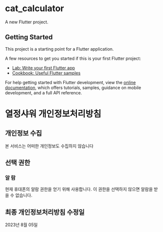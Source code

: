 # cat_calculator

A new Flutter project.

## Getting Started

This project is a starting point for a Flutter application.

A few resources to get you started if this is your first Flutter project:

- [Lab: Write your first Flutter app](https://docs.flutter.dev/get-started/codelab)
- [Cookbook: Useful Flutter samples](https://docs.flutter.dev/cookbook)

For help getting started with Flutter development, view the
[online documentation](https://docs.flutter.dev/), which offers tutorials,
samples, guidance on mobile development, and a full API reference.

# 열정샤워 개인정보처리방침

## 개인정보 수집
본 서비스는 어떠한 개인정보도 수집하지 않습니다

## 선택 권한
### 알 람
현재 휴대폰의 알람 권한을 얻기 위해 사용합니다. 이 권한을 선택하지 않으면 알람을 받을 수 없습니다.

## 최종 개인정보처리방침 수정일
2023년 8월 05일
